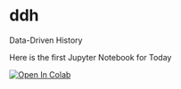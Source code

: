 # ddh
Data-Driven History

Here is the first Jupyter Notebook for Today


[![Open In Colab](https://colab.research.google.com/assets/colab-badge.svg)](https://colab.research.google.com/github/dcsw2/ddh/blob/main/DW_NewsPaperMetadata_ExploringMitchells.ipynb)

